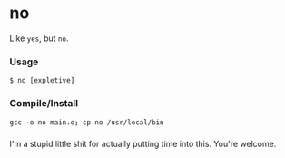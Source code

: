 # no
Like `yes`, but `no`.

### Usage
`$ no [expletive]`

### Compile/Install
`gcc -o no main.o; cp no /usr/local/bin`

###
I'm a stupid little shit for actually putting time into this.
You're welcome.
